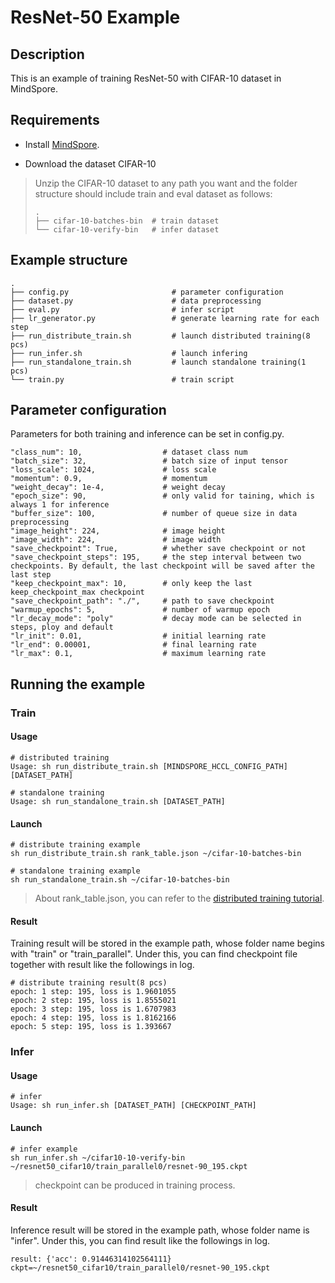 # ResNet-50 Example

## Description

This is an example of training ResNet-50 with CIFAR-10 dataset in MindSpore.

## Requirements

- Install [MindSpore](https://www.mindspore.cn/install/en).

- Download the dataset CIFAR-10

> Unzip the CIFAR-10 dataset to any path you want and the folder structure should include train and eval dataset as follows:
> ```
> .  
> ├── cifar-10-batches-bin  # train dataset
> └── cifar-10-verify-bin   # infer dataset
> ```


## Example structure

```shell
.
├── config.py                       # parameter configuration
├── dataset.py                      # data preprocessing
├── eval.py                         # infer script
├── lr_generator.py                 # generate learning rate for each step
├── run_distribute_train.sh         # launch distributed training(8 pcs)
├── run_infer.sh                    # launch infering
├── run_standalone_train.sh         # launch standalone training(1 pcs)
└── train.py                        # train script
```


## Parameter configuration

Parameters for both training and inference can be set in config.py.

```
"class_num": 10,                  # dataset class num
"batch_size": 32,                 # batch size of input tensor
"loss_scale": 1024,               # loss scale
"momentum": 0.9,                  # momentum
"weight_decay": 1e-4,             # weight decay 
"epoch_size": 90,                 # only valid for taining, which is always 1 for inference 
"buffer_size": 100,               # number of queue size in data preprocessing
"image_height": 224,              # image height
"image_width": 224,               # image width
"save_checkpoint": True,          # whether save checkpoint or not
"save_checkpoint_steps": 195,     # the step interval between two checkpoints. By default, the last checkpoint will be saved after the last step
"keep_checkpoint_max": 10,        # only keep the last keep_checkpoint_max checkpoint
"save_checkpoint_path": "./",     # path to save checkpoint
"warmup_epochs": 5,               # number of warmup epoch
"lr_decay_mode": "poly"           # decay mode can be selected in steps, ploy and default
"lr_init": 0.01,                  # initial learning rate
"lr_end": 0.00001,                # final learning rate
"lr_max": 0.1,                    # maximum learning rate
```

## Running the example

### Train

#### Usage

```
# distributed training
Usage: sh run_distribute_train.sh [MINDSPORE_HCCL_CONFIG_PATH] [DATASET_PATH]

# standalone training
Usage: sh run_standalone_train.sh [DATASET_PATH]
```


#### Launch

```
# distribute training example
sh run_distribute_train.sh rank_table.json ~/cifar-10-batches-bin

# standalone training example
sh run_standalone_train.sh ~/cifar-10-batches-bin
```

> About rank_table.json, you can refer to the [distributed training tutorial](https://www.mindspore.cn/tutorial/en/master/advanced_use/distributed_training.html).

#### Result

Training result will be stored in the example path, whose folder name begins with "train" or "train_parallel". Under this, you can find checkpoint file together with result like the followings in log.

```
# distribute training result(8 pcs)
epoch: 1 step: 195, loss is 1.9601055
epoch: 2 step: 195, loss is 1.8555021
epoch: 3 step: 195, loss is 1.6707983
epoch: 4 step: 195, loss is 1.8162166
epoch: 5 step: 195, loss is 1.393667
```

### Infer

#### Usage

```
# infer
Usage: sh run_infer.sh [DATASET_PATH] [CHECKPOINT_PATH]
```

#### Launch

```
# infer example
sh run_infer.sh ~/cifar10-10-verify-bin ~/resnet50_cifar10/train_parallel0/resnet-90_195.ckpt
```

> checkpoint can be produced in training process.

#### Result

Inference result will be stored in the example path, whose folder name is "infer". Under this, you can find result like the followings in log.

```
result: {'acc': 0.91446314102564111} ckpt=~/resnet50_cifar10/train_parallel0/resnet-90_195.ckpt
```
